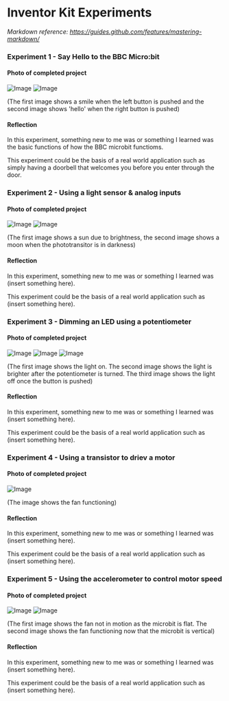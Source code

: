 # Inventor Kit Experiments

*Markdown reference: https://guides.github.com/features/mastering-markdown/*


### Experiment 1 - Say Hello to the BBC Micro:bit ###


#### Photo of completed project ####

![Image](ex1.png)
![Image](ex11.jpg)

(The first image shows a smile when the left button is pushed and the second image shows 'hello' when the right button is pushed)

#### Reflection ####

In this experiment, something new to me was or something I learned was the basic functions of how the BBC microbit functioms.

This experiment could be the basis of a real world application such as simply having a doorbell that welcomes you before you enter through the door.

### Experiment 2 - Using a light sensor & analog inputs ###


#### Photo of completed project ####

![Image](ex2.jpg)
![Image](ex22.jpg)

(The first image shows a sun due to brightness, the second image shows a moon when the phototransitor is in darkness)

#### Reflection ####

In this experiment, something new to me was or something I learned was (insert something here).

This experiment could be the basis of a real world application such as (insert something here).

### Experiment 3 - Dimming an LED using a potentiometer ###


#### Photo of completed project ####

![Image](ex3.jpg)
![Image](ex33.jpg)
![Image](ex333.jpg)

(The first image shows the light on. The second image shows the light is brighter after the potentiometer is turned. The third image shows the light off once the button is pushed)

#### Reflection ####

In this experiment, something new to me was or something I learned was (insert something here).

This experiment could be the basis of a real world application such as (insert something here).

### Experiment 4 - Using a transistor to driev a motor ###


#### Photo of completed project ####

![Image](ex4.jpg)

(The image shows the fan functioning)

#### Reflection ####

In this experiment, something new to me was or something I learned was (insert something here).

This experiment could be the basis of a real world application such as (insert something here).

### Experiment 5 - Using the accelerometer to control motor speed ###


#### Photo of completed project ####

![Image](ex5.jpg)
![Image](ex55.jpg)

(The first image shows the fan not in motion as the microbit is flat. The second image shows the fan functioning now that the microbit is vertical)

#### Reflection ####

In this experiment, something new to me was or something I learned was (insert something here).

This experiment could be the basis of a real world application such as (insert something here).

